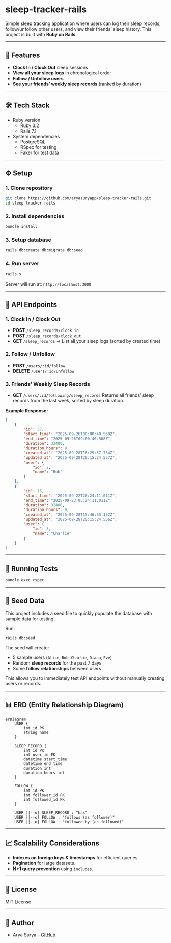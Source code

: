 # sleep-tracker-rails

Simple sleep tracking application where users can log their sleep records, follow/unfollow other users, and view their friends’ sleep history.
This project is built with **Ruby on Rails**.

---

## 🚀 Features

* **Clock In / Clock Out** sleep sessions
* **View all your sleep logs** in chronological order
* **Follow / Unfollow users**
* **See your friends’ weekly sleep records** (ranked by duration)

---

## 🛠 Tech Stack

* Ruby version
  * Ruby 3.2
  * Rails 7.1
* System dependencies
  * PostgreSQL
  * RSpec for testing
  * Faker for test data

---

## ⚙️ Setup

### 1. Clone repository

```bash
git clone https://github.com/aryasuryapp/sleep-tracker-rails.git
cd sleep-tracker-rails
```

### 2. Install dependencies

```bash
bundle install
```

### 3. Setup database

```bash
rails db:create db:migrate db:seed
```

### 4. Run server

```bash
rails s
```

Server will run at: `http://localhost:3000`

---

## 📖 API Endpoints

### 1. Clock In / Clock Out

* **POST** `/sleep_records/clock_in`
* **POST** `/sleep_records/clock_out`
* **GET** `/sleep_records` → List all your sleep logs (sorted by created time)

### 2. Follow / Unfollow

* **POST** `/users/:id/follow`
* **DELETE** `/users/:id/unfollow`

### 3. Friends’ Weekly Sleep Records

* **GET** `/users/:id/following/sleep_records`
  Returns all friends’ sleep records from the last week, sorted by sleep duration.

**Example Response:**

```json
[
    {
        "id": 37,
        "start_time": "2025-09-26T00:00:40.568Z",
        "end_time": "2025-09-26T09:00:40.568Z",
        "duration": 32400,
        "duration_hours": 9,
        "created_at": "2025-09-28T16:29:57.734Z",
        "updated_at": "2025-09-28T20:15:24.557Z",
        "user": {
            "id": 2,
            "name": "Bob"
        }
    },
    {
        "id": 15,
        "start_time": "2025-09-22T20:24:11.011Z",
        "end_time": "2025-09-23T05:24:11.011Z",
        "duration": 32400,
        "duration_hours": 9,
        "created_at": "2025-09-28T15:46:55.162Z",
        "updated_at": "2025-09-28T20:15:24.506Z",
        "user": {
            "id": 3,
            "name": "Charlie"
        }
    }
]
```

---

## 🧪 Running Tests

```bash
bundle exec rspec
```

---

## 🌱 Seed Data

This project includes a seed file to quickly populate the database with sample data for testing.

Run:

```bash
rails db:seed
```

The seed will create:

* 5 sample users (`Alice`, `Bob`, `Charlie`, `Diana`, `Eve`)
* Random **sleep records** for the past 7 days
* Some **follow relationships** between users

This allows you to immediately test API endpoints without manually creating users or records.

---

## 📊 ERD (Entity Relationship Diagram)

```mermaid
erDiagram
    USER {
        int id PK
        string name
    }

    SLEEP_RECORD {
        int id PK
        int user_id FK
        datetime start_time
        datetime end_time
        duration int
        duration_hours int
    }

    FOLLOW {
        int id PK
        int follower_id FK
        int followed_id FK
    }

    USER ||--o{ SLEEP_RECORD : "has"
    USER ||--o{ FOLLOW : "follows (as follower)"
    USER ||--o{ FOLLOW : "followed by (as followed)"
```

---

## 📈 Scalability Considerations

* **Indexes on foreign keys & timestamps** for efficient queries.
* **Pagination** for large datasets.
* **N+1 query prevention** using `includes`.

---

## 📜 License

MIT License

---

## 👤 Author

* Arya Surya – [GitHub](https://github.com/aryasuryapp)
